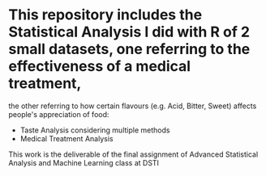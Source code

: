 # This repository includes the Statistical Analysis I did with R of 2 small datasets, one referring to the effectiveness of a medical treatment, 
  the other referring to how certain flavours (e.g. Acid, Bitter, Sweet) affects people's appreciation of food:

- Taste Analysis considering multiple methods
- Medical Treatment Analysis

This work is the deliverable of the final assignment of Advanced Statistical Analysis and Machine Learning class at DSTI
